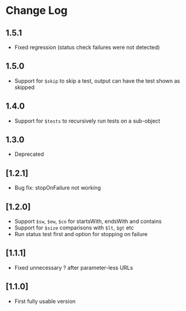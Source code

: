 # Change Log

## 1.5.1
- Fixed regression (status check failures were not detected)

## 1.5.0
- Support for `$skip` to skip a test, output can have the test shown as skipped

## 1.4.0
- Support for `$tests` to recursively run tests on a sub-object

## 1.3.0
- Deprecated

## [1.2.1]
- Bug fix: stopOnFailure not working

## [1.2.0]
- Support `$sw`, `$ew`, `$co` for startsWith, endsWith and contains
- Support for `$size` comparisons with `$lt`, `$gt` etc
- Run status test first and option for stopping on failure

## [1.1.1]
- Fixed unnecessary ? after parameter-less URLs

## [1.1.0]
- First fully usable version

